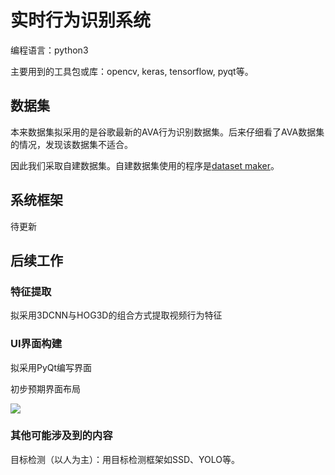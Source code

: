# 实时行为识别系统

编程语言：python3

主要用到的工具包或库：opencv, keras, tensorflow, pyqt等。


## 数据集

本来数据集拟采用的是谷歌最新的AVA行为识别数据集。后来仔细看了AVA数据集的情况，发现该数据集不适合。

因此我们采取自建数据集。自建数据集使用的程序是[dataset maker](https://github.com/TianzhongSong/Dataset-maker-for-action-recognition)。

## 系统框架
待更新

## 后续工作

### 特征提取
拟采用3DCNN与HOG3D的组合方式提取视频行为特征

### UI界面构建
拟采用PyQt编写界面

初步预期界面布局

![](https://github.com/TianzhongSong/Real-time-action-recognition-system/blob/master/files/%E7%95%8C%E9%9D%A2v1.png)


### 其他可能涉及到的内容
目标检测（以人为主）：用目标检测框架如SSD、YOLO等。
